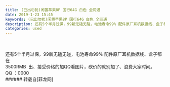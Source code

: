 ```yaml
---
title: (已出勿扰)闲置苹果8P 国行64G 白色 全网通
date: 2019-1-23 15:45
keywords: (已出勿扰)闲置苹果8P 国行64G 白色 全网通
description: 还有5个半月过保，99新无磕无碰，电池寿命99% 配件原厂耳机数据线、盒子都在3500RMB  出、接受价格的加QQ看图片，砍价的就别加了、浪费大家时间。QQ ：0000
categories: used
---
```

<td class="t_f" id="postmessage_2775484">

<br/>
<br/>
还有5个半月过保，99新无磕无碰，电池寿命99% 配件原厂耳机数据线、盒子都在<br/>
3500RMB  出、接受价格的加QQ看图片，砍价的就别加了、浪费大家时间。<br/>
QQ ：0000<br/>
</td>
###### 转载自[菲龙网]